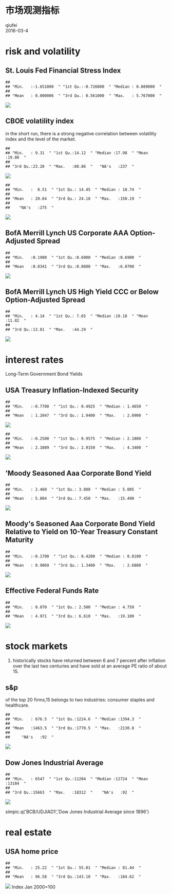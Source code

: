# 市场观测指标
qiufei  
2016-03-4  



# risk and volatility #

## St. Louis Fed Financial Stress Index ##


```
##                                                                   
## "Min.   :-1.651000  " "1st Qu.:-0.726000  " "Median : 0.089000  " 
##                                                                   
## "Mean   : 0.000006  " "3rd Qu.: 0.561000  " "Max.   : 5.767000  "
```

![](市场观测指标_files/figure-html/unnamed-chunk-1-1.png)


## CBOE volatility index ##

in the short run, there is a strong negative correlation between volatility index and the level of the market.


```
##                                                                         
## "Min.   : 9.31  " "1st Qu.:14.12  " "Median :17.98  " "Mean   :19.80  " 
##                                                       
## "3rd Qu.:23.20  " "Max.   :80.86  "   "NA's   :237  "
```

![](市场观测指标_files/figure-html/volatility-1.png)

```
##                                                          
## "Min.   :  8.51  " "1st Qu.: 14.45  " "Median : 18.74  " 
##                                                          
## "Mean   : 20.64  " "3rd Qu.: 24.18  " "Max.   :150.19  " 
##                    
##    "NA's   :275  "
```

![](市场观测指标_files/figure-html/volatility-2.png)


## BofA Merrill Lynch US Corporate AAA Option-Adjusted Spread ##


```
##                                                          
## "Min.   :0.1900  " "1st Qu.:0.6000  " "Median :0.6900  " 
##                                                          
## "Mean   :0.8341  " "3rd Qu.:0.8600  " "Max.   :6.0700  "
```

![](市场观测指标_files/figure-html/unnamed-chunk-2-1.png)

## BofA Merrill Lynch US High Yield CCC or Below Option-Adjusted Spread ##


```
##                                                                         
## "Min.   : 4.14  " "1st Qu.: 7.65  " "Median :10.18  " "Mean   :11.82  " 
##                                     
## "3rd Qu.:13.81  " "Max.   :44.29  "
```

![](市场观测指标_files/figure-html/unnamed-chunk-3-1.png)




# interest rates #

Long-Term Government Bond Yields

## USA Treasury Inflation-Indexed Security ##


```
##                                                             
## "Min.   :-0.7700  " "1st Qu.: 0.4925  " "Median : 1.4650  " 
##                                                             
## "Mean   : 1.2047  " "3rd Qu.: 1.9400  " "Max.   : 2.8900  "
```

![](市场观测指标_files/figure-html/tips-1.png)

```
##                                                             
## "Min.   :-0.2500  " "1st Qu.: 0.9575  " "Median : 2.1800  " 
##                                                             
## "Mean   : 2.1089  " "3rd Qu.: 2.9150  " "Max.   : 4.3400  "
```

![](市场观测指标_files/figure-html/tips-2.png)

## 'Moody Seasoned Aaa Corporate Bond Yield ##

```
##                                                          
## "Min.   : 2.460  " "1st Qu.: 3.808  " "Median : 5.085  " 
##                                                          
## "Mean   : 5.804  " "3rd Qu.: 7.450  " "Max.   :15.490  "
```

![](市场观测指标_files/figure-html/unnamed-chunk-4-1.png)

## Moody's Seasoned Aaa Corporate Bond Yield Relative to Yield on 10-Year Treasury Constant Maturity ##


```
##                                                             
## "Min.   :-0.1700  " "1st Qu.: 0.4200  " "Median : 0.8100  " 
##                                                             
## "Mean   : 0.9069  " "3rd Qu.: 1.3400  " "Max.   : 2.6800  "
```

![](市场观测指标_files/figure-html/unnamed-chunk-5-1.png)


## Effective Federal Funds Rate ##


```
##                                                          
## "Min.   : 0.070  " "1st Qu.: 2.500  " "Median : 4.750  " 
##                                                          
## "Mean   : 4.971  " "3rd Qu.: 6.610  " "Max.   :19.100  "
```

![](市场观测指标_files/figure-html/unnamed-chunk-6-1.png)




# stock markets #

1. historically stocks have returned between 6 and 7 percent after inflation over the last two centuries and have sold at an average PE ratio of about 15.




## s&p ##

of the top 20 firms,15 belongs to two industries: consumer staples and healthcare.


```
##                                                          
## "Min.   : 676.5  " "1st Qu.:1224.6  " "Median :1394.3  " 
##                                                          
## "Mean   :1463.5  " "3rd Qu.:1770.5  " "Max.   :2130.8  " 
##                    
##     "NA's   :92  "
```

![](市场观测指标_files/figure-html/sp500-1.png)


## Dow Jones Industrial Average ##


```
##                                                                         
## "Min.   : 6547  " "1st Qu.:11204  " "Median :12724  " "Mean   :13184  " 
##                                                       
## "3rd Qu.:15663  " "Max.   :18312  "    "NA's   :92  "
```

![](市场观测指标_files/figure-html/dj-1.png)

simpic.q('BCB/UDJIAD1','Dow Jones Industrial Average since 1896')


# real estate #

## USA home price ##


 

```
##                                                          
## "Min.   : 25.22  " "1st Qu.: 55.01  " "Median : 81.44  " 
##                                                          
## "Mean   : 96.58  " "3rd Qu.:143.10  " "Max.   :184.62  "
```

![](市场观测指标_files/figure-html/shiller-1.png)
 Index Jan 2000=100

